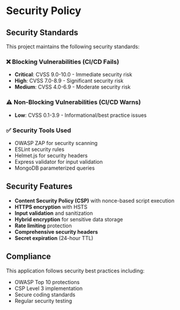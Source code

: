 # Security Policy

## Security Standards

This project maintains the following security standards:

### ❌ **Blocking Vulnerabilities (CI/CD Fails)**
- **Critical**: CVSS 9.0-10.0 - Immediate security risk
- **High**: CVSS 7.0-8.9 - Significant security risk  
- **Medium**: CVSS 4.0-6.9 - Moderate security risk

### ⚠️ **Non-Blocking Vulnerabilities (CI/CD Warns)**
- **Low**: CVSS 0.1-3.9 - Informational/best practice issues

### ✅ **Security Tools Used**
- OWASP ZAP for security scanning
- ESLint security rules
- Helmet.js for security headers
- Express validator for input validation
- MongoDB parameterized queries

## Security Features

- **Content Security Policy (CSP)** with nonce-based script execution
- **HTTPS encryption** with HSTS
- **Input validation** and sanitization
- **Hybrid encryption** for sensitive data storage
- **Rate limiting** protection
- **Comprehensive security headers**
- **Secret expiration** (24-hour TTL)

## Compliance

This application follows security best practices including:
- OWASP Top 10 protections
- CSP Level 3 implementation
- Secure coding standards
- Regular security testing
